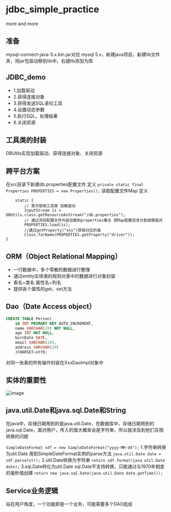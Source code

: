 # jdbc_simple_practice
more and more

## 准备
mysql-connect-java-5.x.bin.jar对应 mysql 5.x，新建java项目，新建lib文件夹，将jar包驱动移到lib中，右键lib添加为库

## JDBC_demo
+ 1.加载驱动
+ 2.获得连接对象
+ 3.获得发送SQL语句工具
+ 4.设置动态参数
+ 5.执行SQL，处理结果
+ 6.关闭资源

## 工具类的封装
DBUtils实现加载驱动、获得连接对象、关闭资源

## 跨平台方案
在src目录下新建db.properties配置文件
定义 `private static final Properties PROPERTIES = new Properties();` 读取配置文件Map
定义 
```
    static {
        // 首次使用工具类 加载驱动 
        InputStream is = DBUtils.class.getResourceAsStream("/db.properties");
        // 通过流将配置文件内容加载到properties集合 把Map配置信息分割成键值对
        PROPERTIES.load(is);
        //通过getProperty("xxx")获取对应的值 
        Class.forName(PROPERTIES.getProperty("driver"));
}
```
## ORM（Object Relational Mapping）
* 一行数据中，多个零散的数据进行整理
* 通过entity实体类的规则对表中的数据进行对象封装
* 表名=类名 属性名=列名
* 提供各个属性的get、set方法
## Dao（Date Access object）
```sql
CREATE TABLE Person(
	id INT PRIMARY KEY AUTO_INCREMENT,
	name VARCHAR(20) NOT NULL,
	age INT NOT NULL,
	bornDate DATE,
	email VARCHAR(20),
	address VARCHAR(20)
	)CHARSET=utf8;
```
对同一张表的所有操作封装在XxxDaoImpl对象中

## 实体的重要性
![image](https://user-images.githubusercontent.com/44385387/142001918-a2a31c62-609c-47e6-8a91-3f03665f561f.png)

## java.util.Date和java.sql.Date和String
在java中，存储日期用到的是java.util.Date，在数据库中，存储日期用到的java.sql.Date，面对用户，传入的值大概率会是字符串，所以就涉及到他们互相转换的问题

`SimpleDateFormat sdf = new SimpleDateFormat("yyyy-MM-dd");`
1.字符串转换为util.Date
用到SimpleDateFormat实例的parse方法
`java.util.Date date = sdf.parse(str);`
2.util.Date转换为字符串
`return sdf.format(java.util.Date date);`
3.sql.Date转化为util.Date
sql.Date不支持转换，只能通过与1970年相差的毫秒值创建
`return new java.sql.Date(java.util.Date date.getTime());`

## Service业务逻辑
站在用户角度，一个功能即是一个业务，可能需要多个DAO组成
